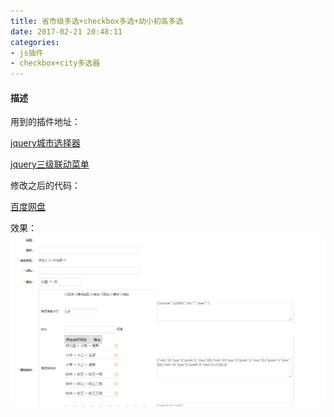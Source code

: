 ```yaml
---
title: 省市级多选+checkbox多选+幼小初高多选
date: 2017-02-21 20:48:11
categories:
- js插件
- checkbox+city多选器
---
```


#### 描述


用到的插件地址：

[jquery城市选择器](http://www.jqueryfuns.com/resource/2035)

[jquery三级联动菜单](http://sc.chinaz.com/jiaoben/160920467510.htm)

<!--more-->

修改之后的代码：

[百度网盘](pan.baidu.com)


效果：
![](/assets/qita/4.gif)
